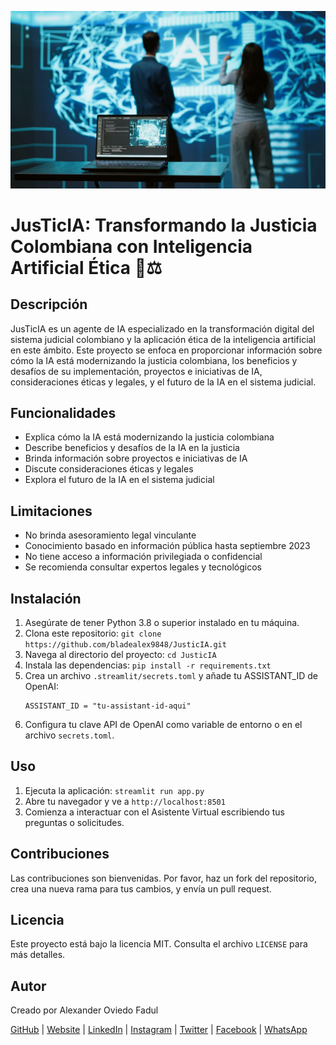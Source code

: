 ![Logo de JusticIA](https://github.com/bladealex9848/JusticIA/blob/main/assets/logo.jpg)

# JusTicIA: Transformando la Justicia Colombiana con Inteligencia Artificial Ética 🤖⚖️

## Descripción
JusTicIA es un agente de IA especializado en la transformación digital del sistema judicial colombiano y la aplicación ética de la inteligencia artificial en este ámbito. Este proyecto se enfoca en proporcionar información sobre cómo la IA está modernizando la justicia colombiana, los beneficios y desafíos de su implementación, proyectos e iniciativas de IA, consideraciones éticas y legales, y el futuro de la IA en el sistema judicial.

## Funcionalidades
* Explica cómo la IA está modernizando la justicia colombiana
* Describe beneficios y desafíos de la IA en la justicia
* Brinda información sobre proyectos e iniciativas de IA
* Discute consideraciones éticas y legales
* Explora el futuro de la IA en el sistema judicial

## Limitaciones
* No brinda asesoramiento legal vinculante
* Conocimiento basado en información pública hasta septiembre 2023
* No tiene acceso a información privilegiada o confidencial
* Se recomienda consultar expertos legales y tecnológicos

## Instalación

1. Asegúrate de tener Python 3.8 o superior instalado en tu máquina.
2. Clona este repositorio: `git clone https://github.com/bladealex9848/JusticIA.git`
3. Navega al directorio del proyecto: `cd JusticIA`
4. Instala las dependencias: `pip install -r requirements.txt`
5. Crea un archivo `.streamlit/secrets.toml` y añade tu ASSISTANT_ID de OpenAI:
   ```
   ASSISTANT_ID = "tu-assistant-id-aqui"
   ```
6. Configura tu clave API de OpenAI como variable de entorno o en el archivo `secrets.toml`.

## Uso

1. Ejecuta la aplicación: `streamlit run app.py`
2. Abre tu navegador y ve a `http://localhost:8501`
3. Comienza a interactuar con el Asistente Virtual escribiendo tus preguntas o solicitudes.

## Contribuciones

Las contribuciones son bienvenidas. Por favor, haz un fork del repositorio, crea una nueva rama para tus cambios, y envía un pull request.

## Licencia

Este proyecto está bajo la licencia MIT. Consulta el archivo `LICENSE` para más detalles.

## Autor

Creado por Alexander Oviedo Fadul

[GitHub](https://github.com/bladealex9848) | [Website](https://alexanderoviedofadul.dev) | [LinkedIn](https://www.linkedin.com/in/alexander-oviedo-fadul/) | [Instagram](https://www.instagram.com/alexander.oviedo.fadul) | [Twitter](https://twitter.com/alexanderofadul) | [Facebook](https://www.facebook.com/alexanderof/) | [WhatsApp](https://api.whatsapp.com/send?phone=573015930519&text=Hola%20!Quiero%20conversar%20contigo!%20)